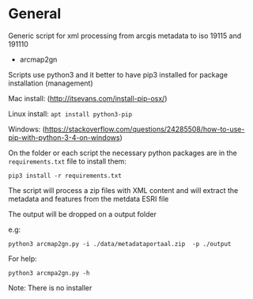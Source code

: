 # General

Generic script for xml processing from arcgis metadata to iso 19115 and 191110 

* arcmap2gn


Scripts use python3 and it better to have pip3 installed for package installation (management)

Mac install: (http://itsevans.com/install-pip-osx/)

Linux install: `apt install python3-pip`

Windows: (https://stackoverflow.com/questions/24285508/how-to-use-pip-with-python-3-4-on-windows)


On the folder or each script the necessary python packages are in the `requirements.txt` file to install them:
```
pip3 install -r requirements.txt
```



The script will process a zip files with XML content and will extract the metadata and features from the metdata ESRI file

The output will be dropped on a output folder

e.g:
```
python3 arcmap2gn.py -i ./data/metadataportaal.zip  -p ./output
```

For help:
```
python3 arcmpa2gn.py -h
```
Note: There is no installer
